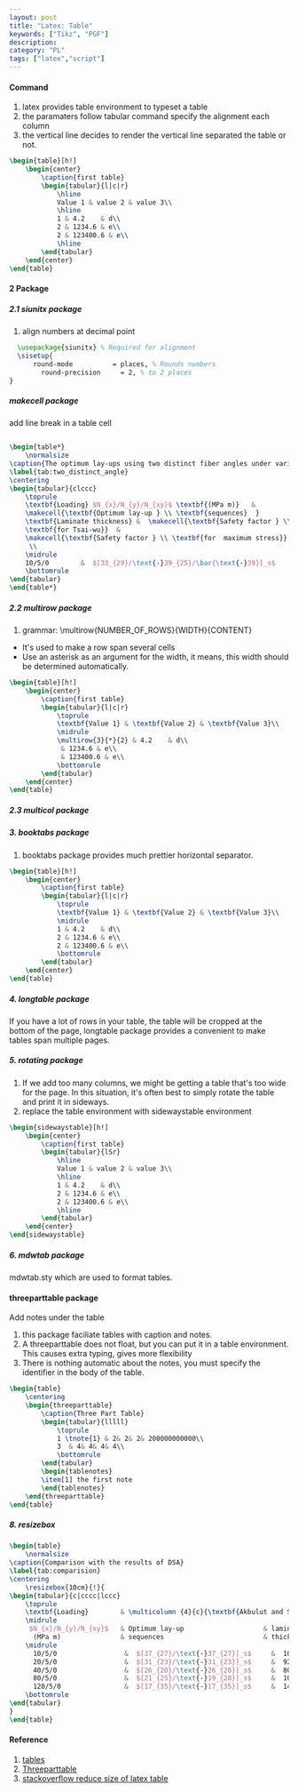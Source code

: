 ```yaml
---
layout: post
title: "Latex: Table"
keywords: ["Tikz", "PGF"]
description: 
category: "PL"
tags: ["latex","script"]
---
```

#### Command
1. latex provides table environment to typeset a table
2. the paramaters follow tabular command specify the alignment each column
3. the vertical line decides to render the vertical line separated the table or
   not.

```latex
\begin{table}[h!]
	\begin{center}
		\caption{first table}
		\begin{tabular}{l|c|r}
			\hline
			Value 1 & value 2 & value 3\\
			\hline
			1 & 4.2    & d\\
			2 & 1234.6 & e\\
			2 & 123400.6 & e\\
			\hline
		\end{tabular}
	\end{center}
\end{table}
```


#### 2 Package

##### 2.1 siunitx package
1. align numbers at decimal point

```latex
  \usepackage{siunitx} % Required for alignment
  \sisetup{
	  round-mode          = places, % Rounds numbers
	    round-precision     = 2, % to 2 places
}
```
##### makecell package
add line break in a table cell

```latex

\begin{table*}
	\normalsize
\caption{The optimum lay-ups using two distinct fiber angles under various biaxial loading cases}
\label{tab:two_distinct_angle}
\centering
\begin{tabular}{clccc}
	\toprule
	\textbf{Loading} $N_{x}/N_{y}/N_{xy}$ \textbf{(MPa m)}   &
	\makecell{\textbf{Optimum lay-up } \\ \textbf{sequences}  }                        &
	\textbf{Laminate thickness} &  \makecell{\textbf{Safety factor } \\
	\textbf{for Tsai-wu}}  &
	\makecell{\textbf{Safety factor } \\ \textbf{for  maximum stress}}
	 \\
	\midrule
	10/5/0        &  $[33_{29}/\text{-}39_{25}/\bar{\text{-}39}]_s$      &     109               &  1.0074      &  1.0246  \\
	\bottomrule
\end{tabular}
\end{table*}
```

##### 2.2  multirow package
1. grammar: \multirow{NUMBER_OF_ROWS}{WIDTH}{CONTENT}
- It's used to make a row span several cells
- Use an asterisk as an argument for the width, it means, this width should be
  determined automatically.

```latex
\begin{table}[h!]
	\begin{center}
		\caption{first table}
		\begin{tabular}{l|c|r}
			\toprule
			\textbf{Value 1} & \textbf{Value 2} & \textbf{Value 3}\\
			\midrule
			\multirow{3}{*}{2} & 4.2    & d\\
			 & 1234.6 & e\\
			 & 123400.6 & e\\
			\bottomrule
		\end{tabular}
	\end{center}
\end{table}
```

##### 2.3 multicol package

##### 3. booktabs package
1. booktabs package provides much prettier horizontal separator. 
```latex
\begin{table}[h!]
	\begin{center}
		\caption{first table}
		\begin{tabular}{l|c|r}
			\toprule
			\textbf{Value 1} & \textbf{Value 2} & \textbf{Value 3}\\
			\midrule
			1 & 4.2    & d\\
			2 & 1234.6 & e\\
			2 & 123400.6 & e\\
			\bottomrule
		\end{tabular}
	\end{center}
\end{table}
```

##### 4. longtable package
If you have a lot of rows in your table, the table will be cropped at the bottom of the page,
longtable package provides a convenient to make tables span multiple pages.

##### 5. rotating package
1. If we add too many columns, we might be getting a table that's too wide for the page. In this
situation, it's often best to simply rotate the table and print it in sideways.
2. replace the table environment with sidewaystable environment

```latex
\begin{sidewaystable}[h!]
	\begin{center}
		\caption{first table}
		\begin{tabular}{lSr}
			\hline
			Value 1 & value 2 & value 3\\
			\hline
			1 & 4.2    & d\\
			2 & 1234.6 & e\\
			2 & 123400.6 & e\\
			\hline
		\end{tabular}
	\end{center}
\end{sidewaystable}
```

##### 6. mdwtab package
mdwtab.sty which are used to format tables. 


#### threeparttable package
Add notes under the table
1. this package faciliate tables with caption and notes.
2. A threeparttable does not float, but you can put it in a table environment.
   This causes extra typing, gives more flexibility
3. There is nothing automatic about the notes, you must specify the identifier
   in the body of the table.

```latex
\begin{table}
	\centering
	\begin{threeparttable}
		\caption{Three Part Table}
		\begin{tabular}{lllll}
			\toprule
			1 \tnote{1} & 2& 2& 2& 200000000000\\
			3  & 4& 4& 4& 4\\
			\bottomrule
		\end{tabular}
		\begin{tablenotes}
		\item[1] the first note
		\end{tablenotes}
	\end{threeparttable}
\end{table}
```

##### 8. resizebox

```latex
\begin{table}
	\normalsize
\caption{Comparison with the results of DSA}
\label{tab:comparision}
\centering
	\resizebox{10cm}{!}{
\begin{tabular}{c|cccc|lccc}
	\toprule
	\textbf{Loading}	    & \multicolumn {4}{c}{\textbf{Akbulut and Sonmez's\cite{akbulut2008optimum} Study}}   & \multicolumn {4}{c}{\textbf{Present Study}}\\
	\midrule
	 $N_{x}/N_{y}/N_{xy}$   & Optimum lay-up			        & laminate  & TW & MS   & Optimum lay-up & laminate  & TW & MS \\
	  (MPa m)	            & sequences					        & thickness &    &      & sequences	     & thickness &    &    \\
	\midrule
	  10/5/0                 &  $[37_{27}/\text{-}37_{27}]_s$     &  108      &  1.0068  &  1.0277 & $[33_{29}/\text{-}39_{25}/\bar{\text{-}39}]_s$     &     109      &  1.0074      &  1.0246  \\
	  20/5/0                 &  $[31_{23}/\text{-}31_{23}]_s$     &  92       &  1.0208  &  1.1985 & $[33_{22}/\text{-}31_{24}]_s$                      &     92      &  1.0055       &  1.2065    \\
	  40/5/0                 &  $[26_{20}/\text{-}26_{20}]_s$     &  80       &  1.0190  &  1.5381 & $[29_{18}/\text{-}21_{23}/\bar{\text{-}21}]_s$     &     83      &  1.0034       &  1.7350   \\
	  80/5/0                 &  $[21_{25}/\text{-}19_{28}]_s$     &  106      &  1.0113  &  1.2213 & $[\text{-}20_{27}/21_{25}/\bar{25}]_s$             &     105      &  1.0029      &  1.2063    \\
	  120/5/0                &  $[17_{35}/\text{-}17_{35}]_s$     &  140      &  1.0030  &  1.0950 & $[\text{-}18_{34}/17_{36}]_s$                     &     140      &  1.0000      &  1.0898     \\
	\bottomrule
\end{tabular}
}
\end{table}
```


#### Reference
1. [tables](https://www.latex-tutorial.com/tutorials/tables/)
2. [Threeparttable](http://texdoc.net/texmf-dist/doc/latex/threeparttable/threeparttable.pdf)
3. [stackoverflow reduce size of latex table](https://stackoverflow.com/questions/4809482/how-do-i-reduce-the-size-of-an-entire-latex-table)
